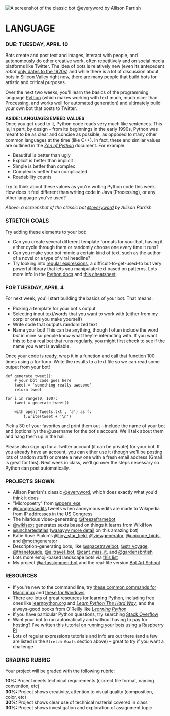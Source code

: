 ![A screenshot of the classic bot @everyword by Allison Parrish](https://raw.githubusercontent.com/jeffThompson/CreativeProgramming1/master/Images/Week08/everyword.png)

LANGUAGE
====

### DUE: TUESDAY, APRIL 10

Bots create and post text and images, interact with people, and autonomously do other creative work, often repetitively and on social media platforms like Twitter. The idea of bots is relatively new (even its antecedent *robot* [only dates to the 1920s](http://www.npr.org/2011/04/22/135634400/science-diction-the-origin-of-the-word-robot)) and while there is a lot of discussion about bots in Silicon Valley right now, there are many people that build bots for artistic and critical purposes.

Over the next two weeks, you'll learn the basics of the programming language [Python](https://en.wikipedia.org/wiki/Python_(programming_language)) (which makes working with text much, much nicer than Processing, and works well for automated generation) and ultimately build your own bot that posts to Twitter.

**ASIDE: LANGUAGES EMBED VALUES**  
Once you get used to it, Python code reads very much like sentences. This is, in part, by design – from its beginnings in the early 1990s, Python was meant to be as clear and concise as possible, as opposed to many other common languages at the time (like C++). In fact, these and similar values are outlined in the [*Zen of Python*](https://en.wikipedia.org/wiki/Zen_of_Python) document. For example:

* Beautiful is better than ugly  
* Explicit is better than implicit  
* Simple is better than complex  
* Complex is better than complicated  
* Readability counts  

Try to think about these values as you're writing Python code this week. How does it feel different than writing code in Java (Processing), or any other language you've used?

*Above: a screenshot of the classic bot [@everyword](https://twitter.com/everyword) by Allison Parrish.*  

### STRETCH GOALS  
Try adding these elements to your bot:

* Can you create several different template formats for your bot, having it either cycle through them or randomly choose one every time it runs?  
* Can you make your bot mimic a certain kind of text, such as the author of a novel or a type of viral headline?  
* Try looking into [regular expressions](https://www.tutorialspoint.com/python/python_reg_expressions.htm), a difficult-to-get-used-to but very powerful library that lets you manipulate text based on patterns. Lots more info in the [Python docs](https://docs.python.org/2/library/re.html) and [this cheatsheet](https://www.cheatography.com/davechild/cheat-sheets/regular-expressions/pdf/).  

### FOR TUESDAY, APRIL 4  
For next week, you'll start building the basics of your bot. That means:

* Picking a template for your bot's output  
* Selecting input text/words that you want to work with (either from my corpi or ones you make yourself)  
* Write code that outputs randomized text  
* Name your bot! This can be anything, though I often include the word *bot* in mine so people know what they're interacting with. If you want this to be a real bot that runs regularly, you might first check to see if the name you want is available.  

Once your code is ready, wrap it in a function and call that function 100 times using a for-loop. Write the results to a text file so we can read some output from your bot!

    def generate_tweet():
        # your bot code goes here
        tweet = 'something really awesome'
        return tweet

    for i in range(0, 100):
        tweet = generate_tweet()

        with open('Tweets.txt', 'a') as f:
            f.write(tweet + '\n')

Pick a 30 of your favorites and print them out – include the name of your bot and (optionally) the @username for the bot's account. We'll talk about them and hang them up in the hall.

Please also sign up for a Twitter account (it can be private) for your bot. If you already have an account, you can either use it (though we'll be posting lots of random stuff) or create a new one with a fresh email address (Gmail is great for this). Next week in class, we'll go over the steps necessary so Python can post automatically.

### PROJECTS SHOWN  

* Allison Parrish's classic [@everyword](https://twitter.com/everyword), which does exactly what you'd think it does  
* "Micropoetry" from [@poem_exe](https://twitter.com/poem_exe)  
* [@congressedits](https://twitter.com/congressedits) tweets when anonymous edits are made to Wikipedia from IP addresses in the US Congress  
* The hilarious video-generating [@freezeframebot](https://twitter.com/freezeframebot)  
* [@wikisext](https://twitter.com/wikisext) generates sexts based on things it learns from WikiHow  
* [@unchartedatlas](https://twitter.com/unchartedatlas) ([waaayyy more detail](http://mewo2.com/notes/terrain) on this amazing bot)  
* Katie Rose Pipkin's [@tiny_star_field](https://twitter.com/tiny_star_field), [@viewgenerator](https://twitter.com/viewgenerator), [@unicode_birds](https://twitter.com/unicode_birds), and [@mothgenerator](https://twitter.com/mothgenerator)  
* Description-generating bots, like [@spacetravelbot](https://twitter.com/spacetravelbot), [@str_voyage](https://twitter.com/str_voyage), [@thanetguide](https://twitter.com/thanetguide), [@a_travel_bot](https://twitter.com/a_travel_bot), [@cant_miss_it](https://twitter.com/cant_miss_it), and [@gardensbritish](https://twitter.com/gardensbritish)  
* Lots more emoji-based landscape bots via [this list](https://twitter.com/muffinista/lists/tableau-ji)  
* My project [@artassignmentbot](https://twitter.com/artassignbot) and the real-life version [Bot Art School](http://botartschool.com/)  

### RESOURCES  

* If you're new to the command line, try [these common commands for Mac/Linux](http://www.dummies.com/computers/macs/mac-operating-systems/how-to-use-basic-unix-commands-to-work-in-terminal-on-your-mac/) and [these for Windows](https://commandwindows.com/command3.htm)  
* There are lots of great resources for learning Python, including free ones like [learnpython.org](https://www.learnpython.org/) and [*Learn Python The Hard Way*](https://learnpythonthehardway.org/book/), and the always-good books from O'Reilly like [*Learning Python*](http://shop.oreilly.com/product/0636920028154.do)  
* If you have particular Python questions, try searching [Stack Overflow](https://stackoverflow.com)  
* Want your bot to run automatically and without having to pay for hosting? I've written [this tutorial on running your bots using a Raspberry Pi](http://www.jeffreythompson.org/blog/2014/08/31/setting-up-raspberry-pi-to-run-bots/)  
* Lots of regular expressions tutorials and info are out there (and a few are listed in the `Stretch Goals` section above) – great to try if you want a challenge  

### GRADING RUBRIC  
Your project will be graded with the following rubric:

**10%:** Project meets technical requirements (correct file format, naming convention, etc)  
**30%:** Project shows creativity, attention to visual quality (composition, color, etc)  
**30%:** Project shows clear use of technical material covered in class  
**30%:** Project shows investigation and exploration of assignment topic  

